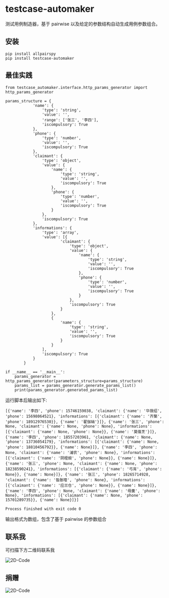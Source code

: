 # testcase-automaker

测试用例制造器，基于 pairwise 以及给定的参数结构自动生成用例参数组合。

## 安装

    pip install allpairspy
    pip install testcase-automaker
    
## 最佳实践

    from testcase_automaker.interface.http_params_generator import http_params_generator

    params_structure = {
                'name': {
                    'type': 'string',
                    'value': '',
                    'range': ['张三', '李四'],
                    'iscompulsory': True
                },
                'phone': {
                    'type': 'number',
                    'value': '',
                    'iscompulsory': True
                },
                'claimant': {
                    'type': 'object',
                    'value': {
                        'name': {
                            'type': 'string',
                            'value': '',
                            'iscompulsory': True
                        },
                        'phone': {
                            'type': 'number',
                            'value': '',
                            'iscompulsory': True
                        }
                    },
                    'iscompulsory': True
                },
                'informations': {
                    'type': 'array',
                    'value': [{
                            'claimant': {
                                'type': 'object',
                                'value': {
                                    'name': {
                                        'type': 'string',
                                        'value': '',
                                        'iscompulsory': True
                                    },
                                    'phone': {
                                        'type': 'number',
                                        'value': '',
                                        'iscompulsory': True
                                    }
                                },
                                'iscompulsory': True
                            }
                        },
                        {
                            'name': {
                                'type': 'string',
                                'value': '',
                                'iscompulsory': True
                            }
                        }
                    ],
                    'iscompulsory': True
                }
            }
    
    if __name__ == '__main__':
        params_generator = http_params_generator(parameters_structure=params_structure)
        params_list = params_generator.generate_params_list()
        print(params_generator.generated_params_list)

运行脚本后输出如下:

    [{'name': '李四', 'phone': 15746159038, 'claimant': {'name': '华蔹绍', 'phone': 15698064521}, 'informations': [{'claimant': {'name': '齐檠', 'phone': 18912976530}}, {'name': '翟伽硝'}]}, {'name': '张三', 'phone': None, 'claimant': {'name': None, 'phone': None}, 'informations': [{'claimant': {'name': None, 'phone': None}}, {'name': '莫僖烹'}]}, {'name': '李四', 'phone': 18557203961, 'claimant': {'name': None, 'phone': 13736054179}, 'informations': [{'claimant': {'name': None, 'phone': 18810456792}}, {'name': None}]}, {'name': '李四', 'phone': None, 'claimant': {'name': '浦农', 'phone': None}, 'informations': [{'claimant': {'name': '阴桎煅', 'phone': None}}, {'name': None}]}, {'name': '张三', 'phone': None, 'claimant': {'name': None, 'phone': 18238590241}, 'informations': [{'claimant': {'name': '弓肓', 'phone': None}}, {'name': None}]}, {'name': '张三', 'phone': 18265714928, 'claimant': {'name': '昝胀噎', 'phone': None}, 'informations': [{'claimant': {'name': '应兰仓', 'phone': None}}, {'name': None}]}, {'name': '李四', 'phone': None, 'claimant': {'name': '毋羹', 'phone': None}, 'informations': [{'claimant': {'name': None, 'phone': 15701289735}}, {'name': None}]}]

    Process finished with exit code 0

输出格式为数组，包含了基于 pairwise 的参数组合

## 联系我

可扫描下方二维码联系我

![2D-Code](https://github.com/amazingTest/Taisite-Platform/blob/master/images/微信公众号.jpg)    

## 捐赠

![2D-Code](https://github.com/amazingTest/Taisite-Platform/blob/master/images/wechatDonation.jpg)    
